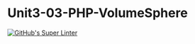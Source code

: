 # Unit3-03-PHP-VolumeSphere
[![GitHub's Super Linter](https://github.com/ICS20-Programming-SantiagoH/Unit3-03-PHP-VolumeSphere/workflows/GitHub's%20Super%20Linter/badge.svg)](https://github.com/ICS20-Programming-SantiagoH/Unit3-03-PHP-VolumeSphere/actions)